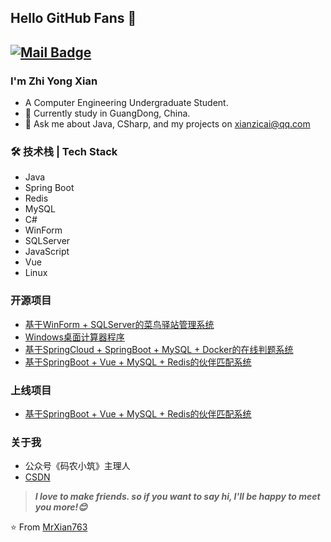 ## Hello GitHub Fans 👋
[![Mail Badge](https://img.shields.io/badge/-xianzhiyong763@gmail.com-c14438?style=flat&logo=Gmail&logoColor=white&link=mailto:joeysiwei@gmail.com)](mailto:xianzhiyong763@gmail.com)
---
### I'm Zhi Yong Xian

- A Computer Engineering Undergraduate Student. 
- 🌱 Currently study in GuangDong, China.
- 💬 Ask me about Java, CSharp, and my projects on [xianzicai@qq.com](mailto:xianzicai@qq.com)

### 🛠 技术栈 | Tech Stack

- Java
- Spring Boot
- Redis
- MySQL
- C#
- WinForm
- SQLServer
- JavaScript
- Vue
- Linux

### 开源项目
- [基于WinForm + SQLServer的菜鸟驿站管理系统](https://github.com/MrXian763/Zicai.CNPS)
- [Windows桌面计算器程序](https://github.com/MrXian763/Zhaoxi.Calculator)
- [基于SpringCloud + SpringBoot + MySQL + Docker的在线判题系统](https://github.com/MrXian763/XOJ)
- [基于SpringBoot + Vue + MySQL + Redis的伙伴匹配系统](https://github.com/MrXian763/friends-matching-backend)

### 上线项目

- [基于SpringBoot + Vue + MySQL + Redis的伙伴匹配系统](http://www.zicai.site)

### 关于我

- 公众号《码农小筑》主理人
- [CSDN](https://blog.csdn.net/m0_73612839?spm=1000.2115.3001.5343)

> ***I love to make friends. so if you want to say hi, I'll be happy to meet you more!😊***

⭐️ From [MrXian763](https://github.com/MrXian763)
